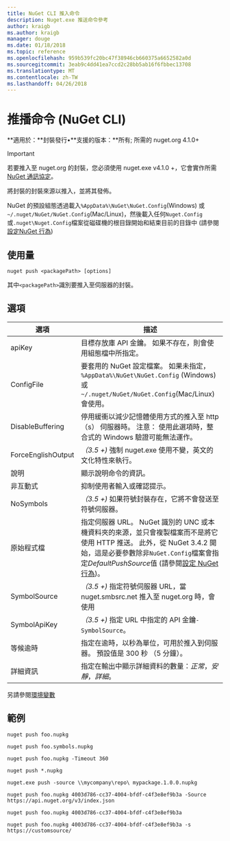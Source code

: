 ```yaml
---
title: NuGet CLI 推入命令
description: Nuget.exe 推送命令參考
author: kraigb
ms.author: kraigb
manager: douge
ms.date: 01/18/2018
ms.topic: reference
ms.openlocfilehash: 959b539fc20bc47f38946cb660375a6652582a0d
ms.sourcegitcommit: 3eab9c4dd41ea7ccd2c28bb5ab16f6fbbec13708
ms.translationtype: MT
ms.contentlocale: zh-TW
ms.lasthandoff: 04/26/2018
---
```

# <a name="push-command-nuget-cli"></a>推播命令 (NuGet CLI)

**適用於：**封裝發行&bullet;**支援的版本：**所有; 所需的 nuget.org 4.1.0+

> [!Important]
> 若要推入至 nuget.org 的封裝，您必須使用 nuget.exe v4.1.0 +，它會實作所需[NuGet 通訊協定](../api/nuget-protocols.md)。

將封裝的封裝來源以推入，並將其發佈。

NuGet 的預設組態透過載入`%AppData%\NuGet\NuGet.Config`(Windows) 或`~/.nuget/NuGet/NuGet.Config`(Mac/Linux)，然後載入任何`Nuget.Config`或`.nuget\Nuget.Config`檔案從磁碟機的根目錄開始和結束目前的目錄中 (請參閱[設定NuGet 行為](../consume-packages/configuring-nuget-behavior.md))

## <a name="usage"></a>使用量

```cli
nuget push <packagePath> [options]
```

其中`<packagePath>`識別要推入至伺服器的封裝。

## <a name="options"></a>選項

| 選項 | 描述 |
| --- | --- |
| apiKey | 目標存放庫 API 金鑰。 如果不存在，則會使用組態檔中所指定。 |
| ConfigFile | 要套用的 NuGet 設定檔案。 如果未指定， `%AppData%\NuGet\NuGet.Config` (Windows) 或`~/.nuget/NuGet/NuGet.Config`(Mac/Linux) 會使用。|
| DisableBuffering | 停用緩衝以減少記憶體使用方式的推入至 http （s） 伺服器時。 注意： 使用此選項時，整合式的 Windows 驗證可能無法運作。 |
| ForceEnglishOutput | *（3.5 +)* 強制 nuget.exe 使用不變，英文的文化特性來執行。 |
| 說明 | 顯示說明命令的資訊。 |
| 非互動式 | 抑制使用者輸入或確認提示。 |
| NoSymbols | *（3.5 +)* 如果符號封裝存在，它將不會發送至符號伺服器。 |
| 原始程式檔 | 指定伺服器 URL。 NuGet 識別的 UNC 或本機資料夾的來源，並只會複製檔案而不是將它使用 HTTP 推送。  此外，從 NuGet 3.4.2 開始，這是必要參數除非`NuGet.Config`檔案會指定*DefaultPushSource*值 (請參閱[設定 NuGet 行為](../consume-packages/configuring-nuget-behavior.md))。 |
| SymbolSource | *（3.5 +)* 指定符號伺服器 URL，當 nuget.smbsrc.net 推入至 nuget.org 時，會使用 |
| SymbolApiKey | *（3.5 +)* 指定 URL 中指定的 API 金鑰`-SymbolSource`。 |
| 等候逾時 | 指定在逾時，以秒為單位，可用於推入到伺服器。 預設值是 300 秒 （5 分鐘）。 |
| 詳細資訊 | 指定在輸出中顯示詳細資料的數量：*正常*，*安靜*，*詳細*。 |

另請參閱[環境變數](cli-ref-environment-variables.md)

## <a name="examples"></a>範例

```cli
nuget push foo.nupkg

nuget push foo.symbols.nupkg

nuget push foo.nupkg -Timeout 360

nuget push *.nupkg

nuget.exe push -source \\mycompany\repo\ mypackage.1.0.0.nupkg

nuget push foo.nupkg 4003d786-cc37-4004-bfdf-c4f3e8ef9b3a -Source https://api.nuget.org/v3/index.json

nuget push foo.nupkg 4003d786-cc37-4004-bfdf-c4f3e8ef9b3a

nuget push foo.nupkg 4003d786-cc37-4004-bfdf-c4f3e8ef9b3a -s https://customsource/
```
